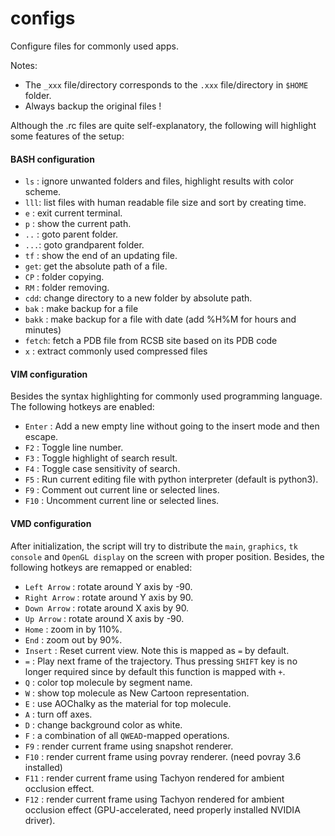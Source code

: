 # configs
Configure files for commonly used apps.

Notes:
- The `_xxx` file/directory corresponds to the `.xxx` file/directory in `$HOME` folder.
- Always backup the original files !

Although the .rc files are quite self-explanatory, the following will highlight some features of the setup: 
#### BASH configuration
- `ls` : ignore unwanted folders and files, highlight results with color scheme.
- `lll`: list files with human readable file size and sort by creating time.
- `e`  : exit current terminal.
- `p`  : show the current path.
- `..` : goto parent folder.
- `...`: goto grandparent folder.
- `tf` : show the end of an updating file.
- `get`: get the absolute path of a file.
- `CP` : folder copying.
- `RM` : folder removing.
- `cdd`: change directory to a new folder by absolute path.
- `bak`  : make backup for a file
- `bakk` : make backup for a file with date (add %H%M for hours and minutes)
- `fetch`: fetch a PDB file from RCSB site based on its PDB code
- `x`    : extract commonly used compressed files

#### VIM configuration
Besides the syntax highlighting for commonly used programming language. The following hotkeys are enabled:
- `Enter` : Add a new empty line without going to the insert mode and then escape.
- `F2`    : Toggle line number.
- `F3`    : Toggle highlight of search result.
- `F4`    : Toggle case sensitivity of search.
- `F5`    : Run current editing file with python interpreter (default is python3). 
- `F9`    : Comment out current line or selected lines.
- `F10`   : Uncomment current line or selected lines.

#### VMD configuration
After initialization, the script will try to distribute the `main`, `graphics`, `tk console` and `OpenGL display` on the screen with proper position. Besides, the following hotkeys are remapped or enabled:
- `Left Arrow`  : rotate around Y axis by -90.
- `Right Arrow` : rotate around Y axis by  90. 
- `Down Arrow`  : rotate around X axis by  90.
- `Up Arrow`    : rotate around X axis by -90. 
- `Home`        : zoom in by 110%.
- `End`         : zoom out by 90%.
- `Insert`      : Reset current view. Note this is mapped as `=` by default.
- `=`           : Play next frame of the trajectory. Thus pressing `SHIFT` key is no longer required since by default this function is mapped with `+`.
- `Q`           : color top molecule by segment name.
- `W`           : show top molecule as New Cartoon representation.
- `E`           : use AOChalky as the material for top molecule.
- `A`           : turn off axes.
- `D`           : change background color as white.
- `F`           : a combination of all `QWEAD`-mapped operations.
- `F9`          : render current frame using snapshot renderer.
- `F10`         : render current frame using povray renderer. (need povray 3.6 installed)
- `F11`         : render current frame using Tachyon rendered for ambient occlusion effect.
- `F12`         : render current frame using Tachyon rendered for ambient occlusion effect (GPU-accelerated, need properly installed NVIDIA driver).
